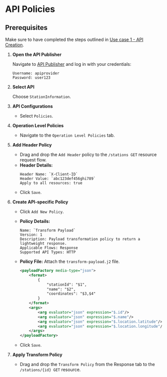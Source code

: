 # API Policies

## Prerequisites

Make sure to have completed the steps outlined in [Use case 1 - API Creation](../Use%20case%201%20-%20API%20Creation/README.md).

1. **Open the API Publisher**

   Navigate to [API Publisher](https://localhost:9443/publisher) and log in with your credentials:

   ```
   Username: apiprovider
   Password: user123
   ```

2. **Select API**

   Choose `StationInformation`.

3. **API Configurations**

   - Select `Policies`.

4. **Operation Level Policies**

   - Navigate to the `Operation Level Policies` tab.

5. **Add Header Policy**

   - Drag and drop the `Add Header` policy to the `/stations GET` resource request flow.
   - **Header Details:**
     ```
     Header Name: `X-Client-ID`
     Header Value: `abc123def456ghi789`
     Apply to all resources: true
     ```
   - Click `Save`.

6. **Create API-specific Policy**

   - Click `Add New Policy`.
   - **Policy Details:**
     ```
     Name: `Transform Payload`
     Version: 1
     Description: Payload transformation policy to return a lightweight response.
     Applicable Flows: Response
     Supported API Types: HTTP
     ```

   - **Policy File:**
     Attach the `transform-payload.j2` file.
     ```xml
     <payloadFactory media-type="json">
         <format>
             {
                 "stationId": "$1",
                 "name": "$2",
                 "coordinates": "$3,$4"
             }
         </format>
         <args>
             <arg evaluator="json" expression="$.id"/>
             <arg evaluator="json" expression="$.name"/>
             <arg evaluator="json" expression="$.location.latitude"/>
             <arg evaluator="json" expression="$.location.longitude"/>
         </args>
     </payloadFactory>
     ```
   - Click `Save`.

7. **Apply Transform Policy**

   - Drag and drop the `Transform Policy` from the Response tab to the `/stations/{id} GET` resource.